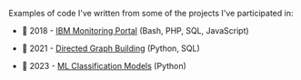 Examples of code I've written from some of the projects I've participated in:

- 👀 2018 - [IBM Monitoring Portal](https://github.com/dmitrii-govorukhin/projects/tree/main/IBM%20Monitoring%20Portal) (Bash, PHP, SQL, JavaScript)

- 👀 2021 - [Directed Graph Building](https://github.com/dmitrii-govorukhin/projects/tree/main/Directed%20Graph%20Building) (Python, SQL)

- 👀 2023 - [ML Classification Models](https://github.com/dmitrii-govorukhin/projects/tree/main/ML%20Classification%20Models) (Python)
